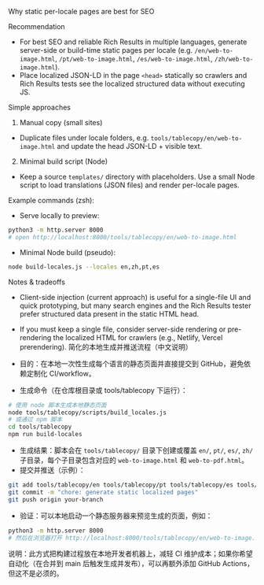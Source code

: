 Why static per-locale pages are best for SEO

Recommendation

- For best SEO and reliable Rich Results in multiple languages, generate server-side or build-time static pages per locale (e.g. `/en/web-to-image.html`, `/pt/web-to-image.html`, `/es/web-to-image.html`, `/zh/web-to-image.html`).
- Place localized JSON-LD in the page `<head>` statically so crawlers and Rich Results tests see the localized structured data without executing JS.

Simple approaches

1) Manual copy (small sites)
- Duplicate files under locale folders, e.g. `tools/tablecopy/en/web-to-image.html` and update the head JSON-LD + visible text.

2) Minimal build script (Node)
- Keep a source `templates/` directory with placeholders. Use a small Node script to load translations (JSON files) and render per-locale pages.

Example commands (zsh):

- Serve locally to preview:

```bash
python3 -m http.server 8000
# open http://localhost:8000/tools/tablecopy/en/web-to-image.html
```

- Minimal Node build (pseudo):

```bash
node build-locales.js --locales en,zh,pt,es
```

Notes & tradeoffs

- Client-side injection (current approach) is useful for a single-file UI and quick prototyping, but many search engines and the Rich Results tester prefer structured data present in the static HTML head.
- If you must keep a single file, consider server-side rendering or pre-rendering the localized HTML for crawlers (e.g., Netlify, Vercel prerendering).
简化的本地生成并推送流程（中文说明）

- 目的：在本地一次性生成每个语言的静态页面并直接提交到 GitHub，避免依赖定制化 CI/workflow。
- 生成命令（在仓库根目录或 tools/tablecopy 下运行）：

```bash
# 使用 node 脚本生成本地静态页面
node tools/tablecopy/scripts/build_locales.js
# 或通过 npm 脚本
cd tools/tablecopy
npm run build-locales
```

- 生成结果：脚本会在 `tools/tablecopy/` 目录下创建或覆盖 `en/`, `pt/`, `es/`, `zh/` 子目录，每个子目录包含对应的 `web-to-image.html` 和 `web-to-pdf.html`。
- 提交并推送（示例）：

```bash
git add tools/tablecopy/en tools/tablecopy/pt tools/tablecopy/es tools/tablecopy/zh
git commit -m "chore: generate static localized pages"
git push origin your-branch
```

- 验证：可以本地启动一个静态服务器来预览生成的页面，例如：

```bash
python3 -m http.server 8000
# 然后在浏览器打开 http://localhost:8000/tools/tablecopy/en/web-to-image.html
```

说明：此方式把构建过程放在本地开发者机器上，减轻 CI 维护成本；如果你希望自动化（在合并到 main 后触发生成并发布），可以再额外添加 GitHub Actions，但这不是必须的。